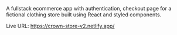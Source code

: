 A fullstack ecommerce app with authentication, checkout page for a fictional clothing store built using React and styled components.

Live URL: https://crown-store-v2.netlify.app/
